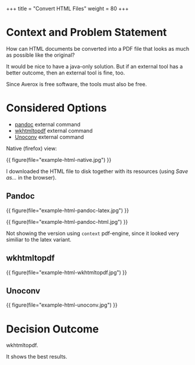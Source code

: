 +++
title = "Convert HTML Files"
weight = 80
+++

# Context and Problem Statement

How can HTML documents be converted into a PDF file that looks as much
as possible like the original?

It would be nice to have a java-only solution. But if an external tool
has a better outcome, then an external tool is fine, too.

Since Averox is free software, the tools must also be free.


# Considered Options

* [pandoc](https://pandoc.org/) external command
* [wkhtmltopdf](https://wkhtmltopdf.org/) external command
* [Unoconv](https://github.com/unoconv/unoconv) external command

Native (firefox) view:

{{ figure(file="example-html-native.jpg") }}

I downloaded the HTML file to disk together with its resources (using
*Save as...* in the browser).


## Pandoc

{{ figure(file="example-html-pandoc-latex.jpg") }}

{{ figure(file="example-html-pandoc-html.jpg") }}

Not showing the version using `context` pdf-engine, since it looked
very similiar to the latex variant.


## wkhtmltopdf

{{ figure(file="example-html-wkhtmltopdf.jpg") }}


## Unoconv


{{ figure(file="example-html-unoconv.jpg") }}


# Decision Outcome

wkhtmltopdf.

It shows the best results.
